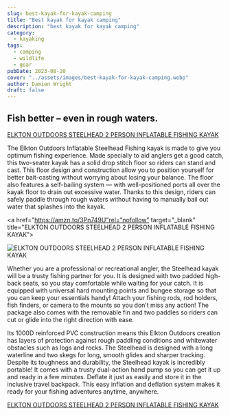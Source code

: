 ```yaml
---
slug: best-kayak-for-kayak-camping
title: "Best kayak for kayak camping"
description: "best kayak for kayak camping"
category:
  - kayaking
tags:
  - camping
  - wildlife
  - gear
pubDate: 2023-08-20
cover: "../assets/images/best-kayak-for-kayak-camping.webp"
author: Damien Wright
draft: false
---
```


## Fish better – even in rough waters.

<a href="https://amzn.to/3Pn749U" rel=”nofollow” target="_blank" title="ELKTON OUTDOORS STEELHEAD 2 PERSON INFLATABLE FISHING KAYAK">ELKTON OUTDOORS STEELHEAD 2 PERSON INFLATABLE FISHING KAYAK</a>

The Elkton Outdoors Inflatable Steelhead Fishing kayak is made to give you optimum fishing experience. Made specially to aid anglers get a good catch, this two-seater kayak has a solid drop stitch floor so riders can stand and cast. This floor design and construction allow you to position yourself for better bait-casting without worrying about losing your balance. The floor also features a self-bailing system — with well-positioned ports all over the kayak floor to drain out excessive water. Thanks to this design, riders can safely paddle through rough waters without having to manually bail out water that splashes into the kayak.

<a href="https://amzn.to/3Pn749U"rel=”nofollow”  target="_blank" title="ELKTON OUTDOORS STEELHEAD 2 PERSON INFLATABLE FISHING KAYAK">

![ELKTON OUTDOORS STEELHEAD 2 PERSON INFLATABLE FISHING KAYAK](/images/posts/steelhead.webp)
</a>

Whether you are a professional or recreational angler, the Steelhead kayak will be a trusty fishing partner for you. It is designed with two padded high-back seats, so you stay comfortable while waiting for your catch. It is equipped with universal hard mounting points and bungee storage so that you can keep your essentials handy! Attach your fishing rods, rod holders, fish finders, or camera to the mounts so you don’t miss any action! The package also comes with the removable fin and two paddles so riders can cut or glide into the right direction with ease.

Its 1000D reinforced PVC construction means this Elkton Outdoors creation has layers of protection against rough paddling conditions and whitewater obstacles such as logs and rocks. The Steelhead is designed with a long waterline and two skegs for long, smooth glides and sharper tracking.
Despite its toughness and durability, the Steelhead kayak is incredibly portable! It comes with a trusty dual-action hand pump so you can get it up and ready in a few minutes. Deflate it just as easily and store it in the inclusive travel backpack. This easy inflation and deflation system makes it ready for your fishing adventures anytime, anywhere.

<a href="https://amzn.to/3Pn749U" rel=”nofollow”  target="_blank" title="ELKTON OUTDOORS STEELHEAD 2 PERSON INFLATABLE FISHING KAYAK">ELKTON OUTDOORS STEELHEAD 2 PERSON INFLATABLE FISHING KAYAK</a>